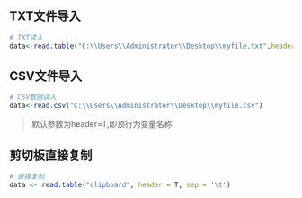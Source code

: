 ## TXT文件导入
```r
# TXT读入
data<-read.table("C:\\Users\\Administrator\\Desktop\\myfile.txt",header=T)
```

## CSV文件导入
```r
# CSV数据读入
data<-read.csv("C:\\Users\\Administrator\\Desktop\\myfile.csv")
```
> 默认参数为header=T,即顶行为变量名称

## 剪切板直接复制
```r
# 直接复制
data <- read.table("clipboard", header = T, sep = '\t')
```
